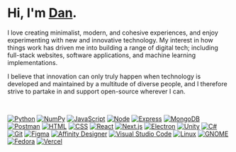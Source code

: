 <h1>
  <b>Hi, I'm <a href="https://www.dansmith.tech">Dan</a>.</b>
</h1>

<p>
  I love creating minimalist, modern, and cohesive experiences, and enjoy experimenting with new and innovative technology. My interest in how things work has driven me into building a range of digital tech; including full-stack websites, software applications, and machine learning implementations.
</p>

<p>
  I believe that innovation can only truly happen when technology is developed and maintained by a multitude of diverse people, and I therefore strive to partake in and support open-source wherever I can.
</p>

<!-- <div align="center">
  <a href="https://github.com/DenverCoder1/github-readme-streak-stats">
    <img alt="Dan Smith's streak" src="https://github-readme-streak-stats.herokuapp.com?user=dan-smith-tech&date_format=j%20M%5B%20Y%5D&background=22272E&dates=FFFFFF&border=0295F3&stroke=0295F3&fire=0295F3&ring=0295F3&currStreakNum=0295F3&sideNums=FFFFFF&currStreakLabel=0295F3&sideLabels=FFFFFF"/>
  </a>
</div> -->

<br>

<p>
  <a href="https://shields.io/"><img alt="Python" src="https://img.shields.io/badge/Python-14354C.svg?logo=python&logoColor=white"></a>
  <a href="https://shields.io/"><img alt="NumPy" src="https://img.shields.io/badge/Numpy-4D77CF.svg?logo=numpy&logoColor=white"></a>
  <a href="https://shields.io/"><img alt="JavaScript" src="https://img.shields.io/badge/JavaScript-F7DF1E.svg?logo=javascript&logoColor=black"></a>
  <a href="https://shields.io/"><img alt="Node" src="https://img.shields.io/badge/Node-43853D.svg?logo=node.js&logoColor=white"></a>
  <a href="https://shields.io/"><img alt="Express" src="https://img.shields.io/badge/express-404d59.svg?logo=express&logoColor=white"></a>
  <a href="https://shields.io/"><img alt="MongoDB" src ="https://img.shields.io/badge/MongoDB-4ea94b.svg?logo=mongodb&logoColor=white"></a>
  <a href="https://shields.io/"><img alt="Postman" src="https://img.shields.io/badge/Postman-FF6C37?logo=postman&logoColor=white"></a>
  <a href="https://shields.io/"><img alt="HTML" src="https://img.shields.io/badge/HTML-E34F26.svg?logo=html5&logoColor=white"></a>
  <a href="https://shields.io/"><img alt="CSS" src="https://img.shields.io/badge/CSS-2A97CF.svg?logo=css3&logoColor=white"></a>
  <a href="https://shields.io/"><img alt="React" src="https://img.shields.io/badge/React-20232a.svg?logo=react&logoColor=%2361DAFB"></a>
  <a href="https://shields.io/"><img alt="Next.js" src="https://img.shields.io/badge/Next.js-000000.svg?logo=next.js&logoColor=white"></a>
  <a href="https://shields.io/"><img alt="Electron" src="https://img.shields.io/badge/Electron-20232e.svg?logo=electron&logoColor=white"></a>
  <a href="https://shields.io/"><img alt="Unity" src="https://custom-icon-badges.herokuapp.com/badge/Unity-000000.svg?logo=unity&logoColor=white"></a>
  <a href="https://shields.io/"><img alt="C#" src="https://custom-icon-badges.herokuapp.com/badge/C%23-68217A.svg?logo=cs2&logoColor=white"></a>
  <a href="https://shields.io/"><img alt="Git" src="https://img.shields.io/badge/Git-F05033.svg?logo=git&logoColor=white"></a>
  <a href="https://shields.io/"><img alt="Figma" src="https://img.shields.io/badge/Figma-9A54F2.svg?logo=figma&logoColor=white"></a>
  <a href="https://shields.io/"><img alt="Affinity Designer" src="https://img.shields.io/badge/Affinity%20Designer-16A9E7.svg?logo=affinity+designer&logoColor=white"></a>
  <a href="https://shields.io/"><img alt="Visual Studio Code" src="https://img.shields.io/badge/Visual%20Studio%20Code-0078d7.svg?logo=visual-studio-code&logoColor=white"></a>
  <a href="https://shields.io/"><img alt="Linux" src="https://img.shields.io/badge/Linux-000000.svg?logo=linux&logoColor=white"></a>
  <a href="https://shields.io/"><img alt="GNOME" src="https://img.shields.io/badge/GNOME-000000.svg?logo=gnome&logoColor=white"></a>
  <a href="https://shields.io/"><img alt="Fedora" src="https://img.shields.io/badge/Fedora-294172.svg?logo=fedora&logoColor=white"></a>
  <a href="https://shields.io/"><img alt="Vercel" src="https://img.shields.io/badge/Vercel-000000.svg?logo=vercel&logoColor=white"></a>
</p>
